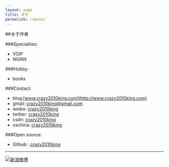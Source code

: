 ```yaml
---
layout: page
title: 关于
permalink: /about/
---
```


##关于作者

###Specialties:

* VOIP
* NGINX


###Hobby:

* books

###Contact:

* blog:[www.crazy2010king.com](http://www.crazy2010king.com)
* gmail: [crazy2010king@gmail.com](mailto:crazy2010king@gmail.com)
* weibo: [crazy2010king](http://weibo.com/crazy2010king)
* twitter: [crazy2010king](https://twitter.com/crazy2010king)
* csdn: [crazy2010king](http://blog.csdn.net/crazy2010king)
* oschina: [crazy2010king](http://my.oschina.net/crazy2010king)

###Open source:

* Github : [crazy2010king](https://github.com/crazy2010king)

----

[![新浪微博](http://service.t.sina.com.cn/widget/qmd/crazy2010king/c3e417d3/1.png)](http://weibo.com/u/crazy2010king?s=6uyXnP)